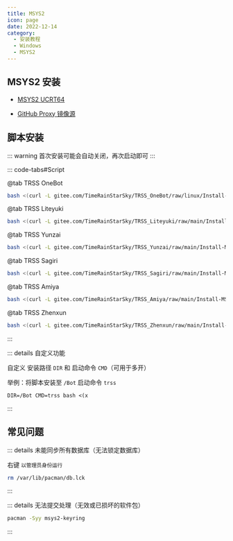 ```yaml
---
title: MSYS2
icon: page
date: 2022-12-14
category:
  - 安装教程
  - Windows
  - MSYS2
---
```


## MSYS2 安装

- [MSYS2 UCRT64](https://msys2.org)

- [GitHub Proxy 镜像源](https://ghproxy.com/github.com/msys2/msys2-installer/releases/download/nightly-x86_64/msys2-x86_64-latest.exe)

## 脚本安装

::: warning
首次安装可能会自动关闭，再次启动即可
:::

::: code-tabs#Script

@tab TRSS OneBot

```sh
bash <(curl -L gitee.com/TimeRainStarSky/TRSS_OneBot/raw/linux/Install-MSYS2.sh)
```

@tab TRSS Liteyuki

```sh
bash <(curl -L gitee.com/TimeRainStarSky/TRSS_Liteyuki/raw/main/Install-MSYS2.sh)
```

@tab TRSS Yunzai

```sh
bash <(curl -L gitee.com/TimeRainStarSky/TRSS_Yunzai/raw/main/Install-MSYS2.sh)
```

@tab TRSS Sagiri

```sh
bash <(curl -L gitee.com/TimeRainStarSky/TRSS_Sagiri/raw/main/Install-MSYS2.sh)
```

@tab TRSS Amiya

```sh
bash <(curl -L gitee.com/TimeRainStarSky/TRSS_Amiya/raw/main/Install-MSYS2.sh)
```

@tab TRSS Zhenxun

```sh
bash <(curl -L gitee.com/TimeRainStarSky/TRSS_Zhenxun/raw/main/Install-MSYS2.sh)
```

:::

::: details 自定义功能

自定义 安装路径 `DIR` 和 启动命令 `CMD`（可用于多开）

举例：将脚本安装至 `/Bot` 启动命令 `trss`

```
DIR=/Bot CMD=trss bash <(x
```

:::

## 常见问题

::: details 未能同步所有数据库（无法锁定数据库）

右键 `以管理员身份运行`

```sh
rm /var/lib/pacman/db.lck
```

:::

::: details 无法提交处理（无效或已损坏的软件包）

```sh
pacman -Syy msys2-keyring
```

:::

